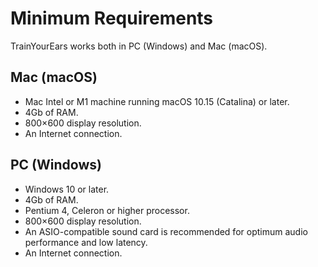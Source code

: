 # Minimum Requirements

TrainYourEars works both in PC (Windows) and Mac (macOS).

## Mac (macOS)

* Mac Intel or M1 machine running macOS 10.15 (Catalina) or later.
* 4Gb of RAM.
* 800×600 display resolution.
* An Internet connection.

## PC (Windows)

* Windows 10 or later.
* 4Gb of RAM.
* Pentium 4, Celeron or higher processor.
* 800×600 display resolution.
* An ASIO-compatible sound card is recommended for optimum audio performance and low latency.
* An Internet connection.
